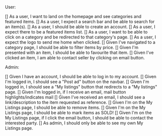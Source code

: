 User:

[] As a user, I want to land on the homepage and see categories and featured items.
[] As a user, I expect a search bar and be able to search for an item(s).
[] As a user, I should be able to create an account.
[] As a user, I expect there to be a featured items list.
[] As a user, I want to be able to click on a category and be redirected to that category's page.
[] As a user, I expect the logo to send me home when clicked.
[] Given I've navigated to a category page, I should be able to filter items by price.
[] Given I'm presented with an item, I should be able to favourite that item.
[] Given I've clicked an item, I am able to contact seller by clicking on email button.

Admin:

[] Given I have an account, I should be able to log in to my account.
[] Given I'm logged in, I should see a "Post ad" button on the navbar.
[] Given I'm logged in, I should see a "My listings" button that redirects to a "My listings" page.
[] Given I'm logged in, if I receive an email, mail button highlights/indicates mail
[] Given I've received an email, I should see a link/description to the item requested as reference.
[] Given I'm on the My Listings page, I should be able to remove items.
[] Given I'm on the My Listings page, I should be able to mark items as SOLD!
[] Given I'm on the My Listings page, if I click the email button, I should be able to contact the interested party.
[] As admin, I should only be able to see my own My Listings page.
